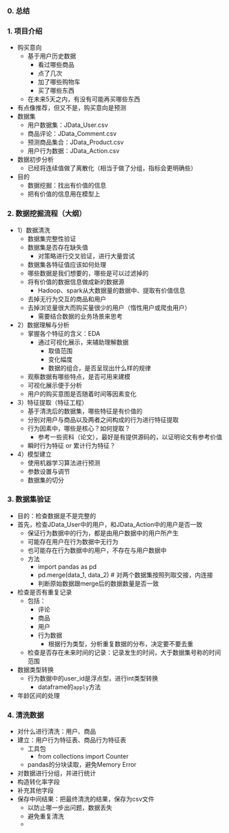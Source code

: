 ### 0. 总结

### 1. 项目介绍
- 购买意向
  - 基于用户历史数据
    - 看过哪些商品
    - 点了几次
    - 加了哪些购物车
    - 买了哪些东西
  - 在未来5天之内，有没有可能再买哪些东西
- 有点像推荐，但又不是，购买意向是预测
- 数据集
  - 用户数据集：JData_User.csv
  - 商品评论：JData_Comment.csv
  - 预测商品集合：JData_Product.csv
  - 用户行为数据：JData_Action.csv
- 数据初步分析
  - 已经将连续值做了离散化（相当于做了分组，指标会更明确些）
- 目的
  - 数据挖掘：找出有价值的信息
  - 把有价值的信息用在模型上

### 2. 数据挖掘流程（大纲）
- 1）数据清洗
  - 数据集完整性验证
  - 数据集是否存在缺失值
    - 对策略进行交叉验证，进行大量尝试
  - 数据集各特征值应该如何处理
  - 哪些数据是我们想要的，哪些是可以过滤掉的
  - 将有价值的数据信息做成新的数据源
    - Hadoop、spark从大数据量的数据中、提取有价值信息
  - 去掉无行为交互的商品和用户
  - 去掉浏览量很大而购买量很少的用户（惰性用户或爬虫用户）
    - 需要结合数据的业务场景来思考
- 2）数据理解与分析
  - 掌握各个特征的含义：EDA
    - 通过可视化展示，来辅助理解数据
      - 取值范围
      - 变化幅度
      - 数据的组合，是否呈现出什么样的规律
  - 观察数据有哪些特点，是否可用来建模
  - 可视化展示便于分析
  - 用户的购买意图是否随着时间等因素变化
- 3）特征提取（特征工程）
  - 基于清洗后的数据集，哪些特征是有价值的
  - 分别对用户与商品以及两者之间构成的行为进行特征提取
  - 行为因素中，哪些是核心？如何提取？
    - 参考一些资料（论文），最好是有提供源码的，以证明论文有参考价值
  - 瞬时行为特征 or 累计行为特征？
- 4）模型建立
  - 使用机器学习算法进行预测
  - 参数设置与调节
  - 数据集的切分

### 3. 数据集验证
- 目的：检查数据是不是完整的
- 首先，检查JData_User中的用户，和JData_Action中的用户是否一致
  - 保证行为数据中的行为，都是由用户数据中的用户所产生
  - 可能存在用户在行为数据中无行为
  - 也可能存在行为数据中的用户，不存在与用户数据中
  - 方法
    - import pandas as pd
    - pd.merge(data_1, data_2) # 对两个数据集按照列取交接，内连接
    - 判断原始数据跟merge后的数据数量是否一致
- 检查是否有重复记录
  - 包括：
    - 评论
    - 商品
    - 用户
    - 行为数据
      - 根据行为类型，分析重复数据的分布，决定要不要去重
  - 检查是否存在未来时间的记录：记录发生的时间，大于数据集号称的时间范围
- 数据类型转换
  - 行为数据中的user_id是浮点型，进行int类型转换
    - dataframe的`apply`方法
- 年龄区间的处理

### 4. 清洗数据
- 对什么进行清洗：用户、商品
- 建立：用户行为特征表、商品行为特征表
  - 工具包
    - from collections import Counter
  - pandas的分块读取，避免Memory Error
- 对数据进行分组，并进行统计
- 构造转化率字段
- 补充其他字段
- 保存中间结果：把最终清洗的结果，保存为csv文件
  - 以防止哪一步出问题，数据丢失
  - 避免重复清洗
  - 
